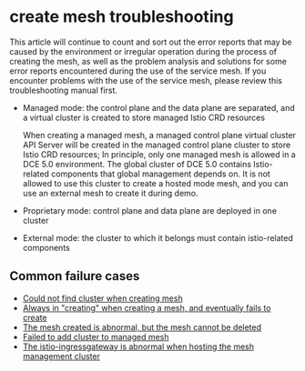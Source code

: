 # create mesh troubleshooting

This article will continue to count and sort out the error reports that may be caused by the environment or irregular operation during the process of creating the mesh, as well as the problem analysis and solutions for some error reports encountered during the use of the service mesh.
If you encounter problems with the use of the service mesh, please review this troubleshooting manual first.

- Managed mode: the control plane and the data plane are separated, and a virtual cluster is created to store managed Istio CRD resources

     When creating a managed mesh, a managed control plane virtual cluster API Server will be created in the managed control plane cluster to store Istio CRD resources;
     In principle, only one managed mesh is allowed in a DCE 5.0 environment.
     The global cluster of DCE 5.0 contains Istio-related components that global management depends on.
     It is not allowed to use this cluster to create a hosted mode mesh, and you can use an external mesh to create it during demo.

- Proprietary mode: control plane and data plane are deployed in one cluster
- External mode: the cluster to which it belongs must contain istio-related components

## Common failure cases

- [Could not find cluster when creating mesh](./cannot-find-cluster.md)
- [Always in "creating" when creating a mesh, and eventually fails to create](./always-in-creating.md)
- [The mesh created is abnormal, but the mesh cannot be deleted](./failed-to-delete.md)
- [Failed to add cluster to managed mesh](./failed-to-add-cluster.md)
- [The istio-ingressgateway is abnormal when hosting the mesh management cluster](./hosted-mesh-errors.md)
